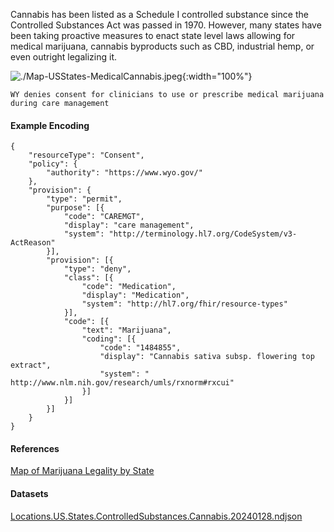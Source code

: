 

Cannabis has been listed as a Schedule I controlled substance since the Controlled Substances Act was passed in 1970. However, many states have been taking proactive measures to enact state level laws allowing for medical marijuana, cannabis byproducts such as CBD, industrial hemp, or even outright legalizing it.

![./Map-USStates-MedicalCannabis.jpeg](./Map-USStates-MedicalCannabis.jpeg){:width="100%"}

`WY denies consent for clinicians to use or prescribe medical marijuana during care management`  

#### Example Encoding  

```
{ 
    "resourceType": "Consent",
    "policy": {
        "authority": "https://www.wyo.gov/"
    },
    "provision": {
        "type": "permit",
        "purpose": [{
            "code": "CAREMGT",
            "display": "care management",
            "system": "http://terminology.hl7.org/CodeSystem/v3-ActReason"
        }],
        "provision": [{
            "type": "deny",
            "class": [{
                "code": "Medication",
                "display": "Medication",
                "system": "http://hl7.org/fhir/resource-types"
            }],
            "code": [{
                "text": "Marijuana",
                "coding": [{
                    "code": "1484855",
                    "display": "Cannabis sativa subsp. flowering top extract",
                    "system": " http://www.nlm.nih.gov/research/umls/rxnorm#rxcui"
                }]
            }]
        }]
    }
}
```

#### References  
[Map of Marijuana Legality by State](https://disa.com/map-of-marijuana-legality-by-state)  


#### Datasets
[Locations.US.States.ControlledSubstances.Cannabis.20240128.ndjson](Locations.US.States.ControlledSubstances.Cannabis.20240128.ndjson)  